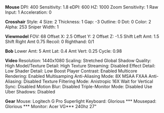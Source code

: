 
**Mouse**
DPI: 400
Sensitivity: 1.8
eDPI: 600
HZ: 1000
Zoom Sensitivity: 1
Raw Input: 1
Acceleration: 0


**Crosshair**
Style: 4
Size: 2
Thickness: 1
Gap: -3
Outline: 0
Dot: 0
Color: 2
Alpha: 253
Sniper Width: 1


**Viewmodel**
FOV: 68
Offset X: 2.5
Offset Y: 2
Offset Z: -1.5
Shift Left Amt: 1.5
Shift Right Amt 0.75
Recoil: 0
Righthand: 0/1


**Bob**
Lower Amt: 5
Amt Lat: 0.4
Amt Vert: 0.25
Cycle: 0.98


**Video**
Resolution: 1440x1080
Scaling: Stretched
Global Shadow Quality: High
Model/Texture Detail: High
Texture Streaming: Disabled
Effect Detail: Low
Shader Detail: Low
Boost Player Contrast: Enabled
Multicore Rendering: Enabled
Multisamping Anti-Aliasing Mode: 8X MSAA
FXAA Anti-Aliasing: Disabled
Texture Filtering Mode: Anistropic 16X
Wait for Vertical Sync: Disabled
Motion Blur: Disabled
Triple-Monitor Mode: Disabled
Use Uber Shadows: Disabled

**Gear**
Mouse: Logitech G Pro Superlight
Keyboard: Glorious ***
Mousepad: Glorious ***
Monitor: Acer VG*** 240hz 27"
